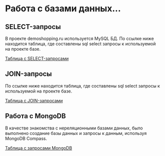 # Работа с базами данных...

## SELECT-запросы
В проекте demoshopping.ru используется MySQL БД. По ссылке ниже находится таблица, где составлены sql select запросы к используемой на проекте базе.


[Таблица с SELECT-запросами](https://docs.google.com/spreadsheets/d/1pcLOfjqq0HjgCUkkSSyXTCoUbyjYN12zPjPB16PltfU/edit?usp=sharing) 

## JOIN-запросы
По ссылке ниже находится таблица, где составлены sql select запросы к используемой на проекте базе.


[Таблица с JOIN-запросами](https://docs.google.com/spreadsheets/d/1i7wqdelDWM9NzgZlaaCVndmqN-IQkqiv1n3aLODDX9s/edit?usp=sharing) 

## Работа с MongoDB
В качестве знакомства с нереляционными базами данных, было выполнено создание базы данных и запросы к данным, используя MongoDB Compass.


[Таблица с запросами MongoDB](https://docs.google.com/spreadsheets/d/1RyAaTc_RWOM026zKVHf-ur--fgiAznG74Xzg5IzV_z0/edit?usp=sharing)
